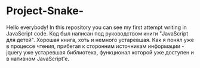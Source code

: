 # Project-Snake-

Hello everybody! In this repository you can see my first attempt writing in JavaScript code. 
Код был написан под руководством книги "JavaScript для детей". Хорошая книга, хоть и немного устаревшая. Как я понял уже в процессе чтения, прибегая к сторонним источникам информации - jquery уже устаревшая библиотека, функционал которой уже доступен и в нативном JavaScript'e.
